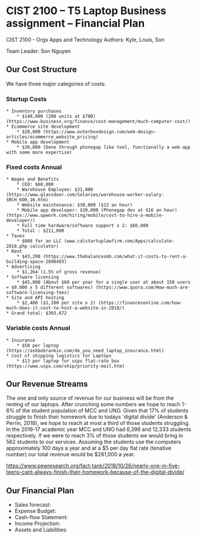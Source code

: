 # CIST 2100 – T5 Laptop Business assignment – Financial Plan
CIST 2100 - Orgs Apps and Technology
Authors: Kyle, Louis, Son

Team Leader: Son Nguyen

## Our Cost Structure
We have three major categories of costs:

### Startup Costs
	* Inventory purchases
		* $140,000 (200 units at $700) (https://www.business.org/finance/cost-management/much-computer-cost/)
	* Ecommerce site development
		* $20,000 (https://www.outerboxdesign.com/web-design-articles/ecommerce_website_pricing)
	* Mobile app development
		* $30,000 (Done through phonegap like tool, functionally a web-app with some more expertise)

### Fixed costs Annual
	* Wages and Benefits
		* CEO: $60,000
		* Warehouse Employee: $31,000  (https://www.glassdoor.com/Salaries/warehouse-worker-salary-SRCH_KO0,16.htm)
		* Website maintenance: $30,000 ($13 an hour)
		* Mobile app developer: $30,000 (Phonegap dev at $16 an hour)  (https://www.upwork.com/hiring/mobile/cost-to-hire-a-mobile-developer/)
		* Full time hardware/software support x 2: $60,000 
		* Total : $211,000
	* Taxes
		* $808 for an LLC (www.calstartuplawfirm.com/Apps/calculate-2018.php calculator)
	* Rent
		* $43,200 (https://www.thebalancesmb.com/what-it-costs-to-rent-a-building-space-2890493)
	* Advertising
		* $1,264 (1.5% of gross revenue) 
	* Software licensing
		* $45,000 (About $60 per year for a single user at about 150 users = $9.000 x 5 different softwares) (https://www.quora.com/How-much-are-software-licensing-fees)
	* Site and API hosting
		* $2,400 ($1,200 per site x 2) (https://financesonline.com/how-much-does-it-cost-to-host-a-website-in-2018/)
	* Grand total: $303,672
### Variable costs Annual
	* Insurance
		* $50 per laptop (https://askbobrankin.com/do_you_need_laptop_insurance.html)
	* Cost of shipping logistics for Laptops
		* $13 per laptop for usps flat-rate box (https://www.usps.com/ship/priority-mail.htm)

## Our Revenue Streams

The one and only source of revenue for our business will be from the renting of our laptops. After crunching some numbers we hope to reach
1-6% of the student population of MCC and UNO. Given that 17% of students struggle to finish their homework due to todays 'digital divide'
(Anderson & Perrin, 2018),
we hope to reach at most a third of those students struggling. In the 2016-17 academic year MCC and UNO had 6,396 and 12,333 students
respectively. If we were to reach 3% of those students we would bring in 562 students to our services. Assuming the students use the
computers approximately 100 days a year and at a $5 per day flat rate (tenative number) our total revenue would be $281,000 a year. 

https://www.pewresearch.org/fact-tank/2018/10/26/nearly-one-in-five-teens-cant-always-finish-their-homework-because-of-the-digital-divide/



## Our Financial Plan
* Sales forecast: 
* Expense Budget: 
* Cash-flow Statement: 
* Income Projection: 
* Assets and Liabilities: 
